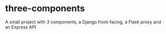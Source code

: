 # three-components
A small project with 3 components, a Django front-facing, a Flask proxy and an Express API
